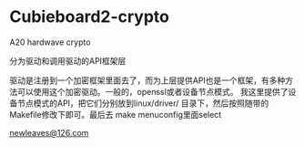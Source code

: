 Cubieboard2-crypto
==================

A20 hardwave crypto

分为驱动和调用驱动的API框架层

驱动是注册到一个加密框架里面去了，而为上层提供API也是一个框架，有多种方法可以使用这个加密驱动。一般的，openssl或者设备节点模式。
我这里提供了设备节点模式的API，把它们分别放到linux/driver/ 目录下，然后按照随带的Makefile修改下即可。最后去 make menuconfig里面select


newleaves@126.com


